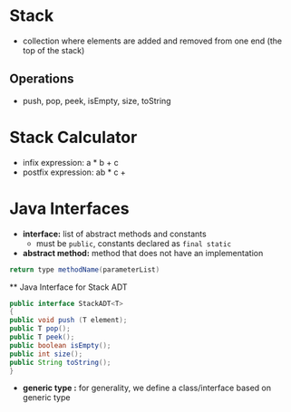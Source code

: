 # Stack
* collection where elements are added and removed from one end (the top of the stack) 

## Operations
* push, pop, peek, isEmpty, size, toString

# Stack Calculator
* infix expression: a * b + c
* postfix expression: ab * c + 

# Java Interfaces
* **interface:** list of abstract methods and constants
  * must be ```public```, constants declared as ```final static```
* **abstract method:** method that does not have an implementation
```java
return type methodName(parameterList)
```

** Java Interface for Stack ADT
```java
public interface StackADT<T>
{
public void push (T element);
public T pop();
public T peek();
public boolean isEmpty();
public int size();
public String toString();
}
```
* **generic type <T>:** for generality, we define a class/interface based on generic type


